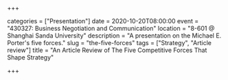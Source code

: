 +++

categories = ["Presentation"]
date = 2020-10-20T08:00:00
event = "430327: Business Negotiation and Communication"
location = "8-601 @ Shanghai Sanda University"
description = "A presentation on the Michael E. Porter's five forces."
slug = "the-five-forces"
tags = ["Strategy", "Article review"]
title = "An Article Review of The Five Competitive Forces That Shape Strategy"

+++

